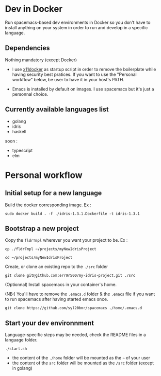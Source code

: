 # Dev in Docker

Run spacemacs-based dev environments in Docker so you don't have to install anything on your system in order to run and develop in a specific language.


## Dependencies
Nothing mandatory (except Docker)

- I use [x11docker](https://github.com/mviereck/x11docker) as startup script in order to remove the boilerplate while having security best pratices. If you want to use the "Personal workflow" below, be user to have it in your host's PATH.

- Emacs is installed by default on images. I use spacemacs but it's just a personnal choice.


## Currently available languages list
- golang
- idris
- haskell

soon :
- typescript
- elm

# Personal workflow

## Initial setup for a new language

Build the docker corresponding image. Ex :

`sudo docker build . -f ./idris-1.3.1.Dockerfile -t idris-1.3.1`

## Bootstrap a new project
Copy the `fldrTmpl` wherever you want your project to be. Ex :

```
cp ./fldrTmpl ~/projects/myNewIdrisProject
```

```
cd ~/projects/myNewIdrisProject
```

Create, or clone an existing repo to the `./src` folder

```
git clone git@github.com:err0r500/my-idris-project.git ./src
```

(Optionnal) Install spacemacs in your container's home. 

(NB:) You'll have to remove the `.emacs.d` folder & the `.emacs` file if you want to run spacemacs after having started emacs once. 

```
git clone https://github.com/syl20bnr/spacemacs ./home/.emacs.d
```

## Start your dev environnment

Language-specific steps may be needed, check the README files in a language folder.

```
./start.sh
```

- the content of the `./home` folder will be mounted as the `~` of your user
- the content of the `src` folder will be mounted as the `/src` folder (except in golang)


